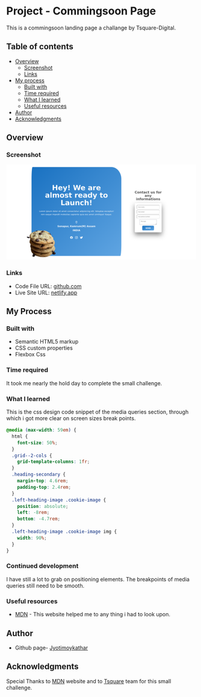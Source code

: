 # Project - Commingsoon Page

This is a commingsoon landing page a challange by Tsquare-Digital.

## Table of contents

- [Overview](#overview)
  - [Screenshot](#screenshot)
  - [Links](#links)
- [My process](#my-process)
  - [Built with](#built-with)
  - [Time required](#time-required)
  - [What I learned](#continues-development)
  - [Useful resources](#useful-resources)
- [Author](#author)
- [Acknowledgments](#acknowledgments)

## Overview

### Screenshot

![](img/screenshot.png)

### Links

- Code File URL: [github.com](https://github.com/Jyotimoykathar/comming_soon)
- Live Site URL: [netlify.app](https://cookie-comming-soon.netlify.app/)

## My Process

### Built with

- Semantic HTML5 markup
- CSS custom properties
- Flexbox Css

### Time required

It took me nearly the hold day to complete the small challenge.

### What I learned

This is the css design code snippet of the media queries section, through which i got more clear on screen sizes break points.

```css
@media (max-width: 59em) {
  html {
    font-size: 50%;
  }
  .grid--2-cols {
    grid-template-columns: 1fr;
  }
  .heading-secondary {
    margin-top: 4.6rem;
    padding-top: 2.4rem;
  }
  .left-heading-image .cookie-image {
    position: absolute;
    left: -8rem;
    bottom: -4.7rem;
  }
  .left-heading-image .cookie-image img {
    width: 90%;
  }
}
```

### Continued development

I have still a lot to grab on positioning elements. The breakpoints of media queries still need to be smooth.

### Useful resources

- [MDN](https://developer.mozilla.org/en-US/) - This website helped me to any thing i had to look upon.

## Author

- Github page- [Jyotimoykathar](https://github.com/Jyotimoykathar/)

## Acknowledgments

Special Thanks to [MDN](https://developer.mozilla.org/en-US/) website and to [Tsquare](https://about.me/tsquaredigital) team for this small challenge.
